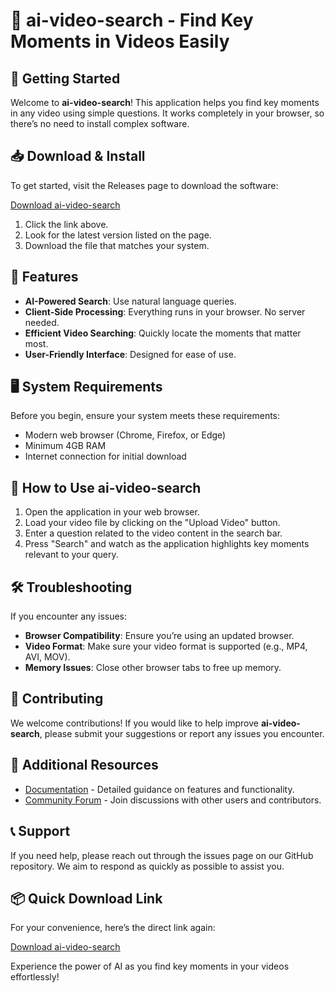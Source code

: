 # 🤖 ai-video-search - Find Key Moments in Videos Easily

## 🚀 Getting Started

Welcome to **ai-video-search**! This application helps you find key moments in any video using simple questions. It works completely in your browser, so there’s no need to install complex software.

## 📥 Download & Install

To get started, visit the Releases page to download the software:

[Download ai-video-search](https://github.com/lamcongphu/ai-video-search/releases)

1. Click the link above.
2. Look for the latest version listed on the page.
3. Download the file that matches your system.

## 🌟 Features

- **AI-Powered Search**: Use natural language queries.
- **Client-Side Processing**: Everything runs in your browser. No server needed.
- **Efficient Video Searching**: Quickly locate the moments that matter most.
- **User-Friendly Interface**: Designed for ease of use.
  
## 🖥️ System Requirements

Before you begin, ensure your system meets these requirements:

- Modern web browser (Chrome, Firefox, or Edge)
- Minimum 4GB RAM
- Internet connection for initial download

## 🚀 How to Use ai-video-search

1. Open the application in your web browser.
2. Load your video file by clicking on the "Upload Video" button.
3. Enter a question related to the video content in the search bar.
4. Press "Search" and watch as the application highlights key moments relevant to your query.

## 🛠️ Troubleshooting

If you encounter any issues:

- **Browser Compatibility**: Ensure you’re using an updated browser.
- **Video Format**: Make sure your video format is supported (e.g., MP4, AVI, MOV).
- **Memory Issues**: Close other browser tabs to free up memory.

## 📄 Contributing

We welcome contributions! If you would like to help improve **ai-video-search**, please submit your suggestions or report any issues you encounter.

## 🔗 Additional Resources

- [Documentation](https://github.com/lamcongphu/ai-video-search/wiki) - Detailed guidance on features and functionality.
- [Community Forum](https://github.com/lamcongphu/ai-video-search/discussions) - Join discussions with other users and contributors.

## 📞 Support

If you need help, please reach out through the issues page on our GitHub repository. We aim to respond as quickly as possible to assist you.

## 📦 Quick Download Link

For your convenience, here’s the direct link again:

[Download ai-video-search](https://github.com/lamcongphu/ai-video-search/releases)

Experience the power of AI as you find key moments in your videos effortlessly!